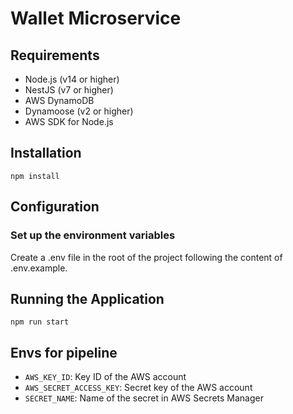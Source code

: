 # Wallet Microservice

## Requirements

- Node.js (v14 or higher)
- NestJS (v7 or higher)
- AWS DynamoDB
- Dynamoose (v2 or higher)
- AWS SDK for Node.js

## Installation

    npm install

## Configuration

### Set up the environment variables

Create a .env file in the root of the project following the content of .env.example.


## Running the Application

    npm run start

## Envs for pipeline

- `AWS_KEY_ID`: Key ID of the AWS account
- `AWS_SECRET_ACCESS_KEY`: Secret key of the AWS account
- `SECRET_NAME`: Name of the secret in AWS Secrets Manager
